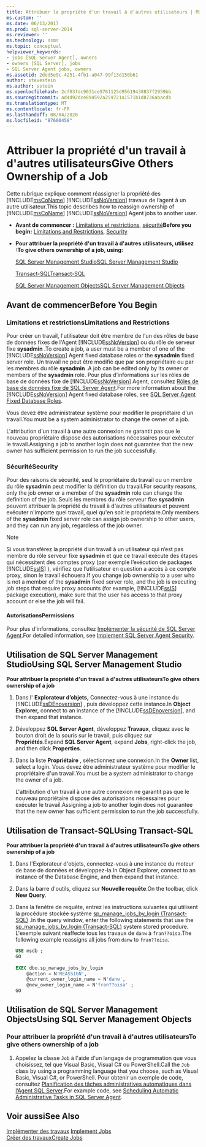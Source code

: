 ```yaml
---
title: Attribuer la propriété d’un travail à d’autres utilisateurs | Microsoft Docs
ms.custom: ''
ms.date: 06/13/2017
ms.prod: sql-server-2014
ms.reviewer: ''
ms.technology: ssms
ms.topic: conceptual
helpviewer_keywords:
- jobs [SQL Server Agent], owners
- owners [SQL Server], jobs
- SQL Server Agent jobs, owners
ms.assetid: 2ded5e9c-4251-4fb1-a047-99f13d150b61
author: stevestein
ms.author: sstein
ms.openlocfilehash: 2cf03fdc9031ce9761125d95619438837f2959bb
ms.sourcegitcommit: ad4d92dce894592a259721a1571b1d8736abacdb
ms.translationtype: MT
ms.contentlocale: fr-FR
ms.lasthandoff: 08/04/2020
ms.locfileid: "87600458"
---
```

# <a name="give-others-ownership-of-a-job"></a><span data-ttu-id="a81b1-102">Attribuer la propriété d'un travail à d'autres utilisateurs</span><span class="sxs-lookup"><span data-stu-id="a81b1-102">Give Others Ownership of a Job</span></span>
  <span data-ttu-id="a81b1-103">Cette rubrique explique comment réassigner la propriété des [!INCLUDE[msCoName](../../includes/msconame-md.md)] [!INCLUDE[ssNoVersion](../../includes/ssnoversion-md.md)] travaux de l’agent à un autre utilisateur.</span><span class="sxs-lookup"><span data-stu-id="a81b1-103">This topic describes how to reassign ownership of [!INCLUDE[msCoName](../../includes/msconame-md.md)] [!INCLUDE[ssNoVersion](../../includes/ssnoversion-md.md)] Agent jobs to another user.</span></span>  
  
-   <span data-ttu-id="a81b1-104">**Avant de commencer :**  [Limitations et restrictions](#Restrictions), [sécurité](#Security)</span><span class="sxs-lookup"><span data-stu-id="a81b1-104">**Before you begin:**  [Limitations and Restrictions](#Restrictions), [Security](#Security)</span></span>  
  
-   <span data-ttu-id="a81b1-105">**Pour attribuer la propriété d'un travail à d'autres utilisateurs, utilisez :**</span><span class="sxs-lookup"><span data-stu-id="a81b1-105">**To give others ownership of a job, using:**</span></span>  
  
     [<span data-ttu-id="a81b1-106">SQL Server Management Studio</span><span class="sxs-lookup"><span data-stu-id="a81b1-106">SQL Server Management Studio</span></span>](#SSMSProc2)  
  
     [<span data-ttu-id="a81b1-107">Transact-SQL</span><span class="sxs-lookup"><span data-stu-id="a81b1-107">Transact-SQL</span></span>](#TsqlProc2)  
  
     [<span data-ttu-id="a81b1-108">SQL Server Management Objects</span><span class="sxs-lookup"><span data-stu-id="a81b1-108">SQL Server Management Objects</span></span>](#SMOProc2)  
  
##  <a name="before-you-begin"></a><a name="BeforeYouBegin"></a> <span data-ttu-id="a81b1-109">Avant de commencer</span><span class="sxs-lookup"><span data-stu-id="a81b1-109">Before You Begin</span></span>  
  
###  <a name="limitations-and-restrictions"></a><a name="Restrictions"></a> <span data-ttu-id="a81b1-110">Limitations et restrictions</span><span class="sxs-lookup"><span data-stu-id="a81b1-110">Limitations and Restrictions</span></span>  
 <span data-ttu-id="a81b1-111">Pour créer un travail, l'utilisateur doit être membre de l'un des rôles de base de données fixes de l'Agent [!INCLUDE[ssNoVersion](../../includes/ssnoversion-md.md)] ou du rôle de serveur fixe **sysadmin** .</span><span class="sxs-lookup"><span data-stu-id="a81b1-111">To create a job, a user must be a member of one of the [!INCLUDE[ssNoVersion](../../includes/ssnoversion-md.md)] Agent fixed database roles or the **sysadmin** fixed server role.</span></span> <span data-ttu-id="a81b1-112">Un travail ne peut être modifié que par son propriétaire ou par les membres du rôle **sysadmin** .</span><span class="sxs-lookup"><span data-stu-id="a81b1-112">A job can be edited only by its owner or members of the **sysadmin** role.</span></span> <span data-ttu-id="a81b1-113">Pour plus d’informations sur les rôles de base de données fixe de [!INCLUDE[ssNoVersion](../../includes/ssnoversion-md.md)] Agent, consultez [Rôles de base de données fixe de SQL Server Agent](sql-server-agent-fixed-database-roles.md).</span><span class="sxs-lookup"><span data-stu-id="a81b1-113">For more information about the [!INCLUDE[ssNoVersion](../../includes/ssnoversion-md.md)] Agent fixed database roles, see [SQL Server Agent Fixed Database Roles](sql-server-agent-fixed-database-roles.md).</span></span>  
  
 <span data-ttu-id="a81b1-114">Vous devez être administrateur système pour modifier le propriétaire d'un travail.</span><span class="sxs-lookup"><span data-stu-id="a81b1-114">You must be a system administrator to change the owner of a job.</span></span>  
  
 <span data-ttu-id="a81b1-115">L'attribution d'un travail à une autre connexion ne garantit pas que le nouveau propriétaire dispose des autorisations nécessaires pour exécuter le travail.</span><span class="sxs-lookup"><span data-stu-id="a81b1-115">Assigning a job to another login does not guarantee that the new owner has sufficient permission to run the job successfully.</span></span>  
  
###  <a name="security"></a><a name="Security"></a> <span data-ttu-id="a81b1-116">Sécurité</span><span class="sxs-lookup"><span data-stu-id="a81b1-116">Security</span></span>  
 <span data-ttu-id="a81b1-117">Pour des raisons de sécurité, seul le propriétaire du travail ou un membre du rôle **sysadmin** peut modifier la définition du travail.</span><span class="sxs-lookup"><span data-stu-id="a81b1-117">For security reasons, only the job owner or a member of the **sysadmin** role can change the definition of the job.</span></span> <span data-ttu-id="a81b1-118">Seuls les membres du rôle serveur fixe **sysadmin** peuvent attribuer la propriété du travail à d'autres utilisateurs et peuvent exécuter n'importe quel travail, quel qu'en soit le propriétaire.</span><span class="sxs-lookup"><span data-stu-id="a81b1-118">Only members of the **sysadmin** fixed server role can assign job ownership to other users, and they can run any job, regardless of the job owner.</span></span>  
  
> [!NOTE]  
>  <span data-ttu-id="a81b1-119">Si vous transférez la propriété d’un travail à un utilisateur qui n’est pas membre du rôle serveur fixe **sysadmin** et que ce travail exécute des étapes qui nécessitent des comptes proxy (par exemple l’exécution de packages [!INCLUDE[ssIS](../../includes/ssis-md.md)] ), vérifiez que l’utilisateur en question a accès à ce compte proxy, sinon le travail échouera.</span><span class="sxs-lookup"><span data-stu-id="a81b1-119">If you change job ownership to a user who is not a member of the **sysadmin** fixed server role, and the job is executing job steps that require proxy accounts (for example, [!INCLUDE[ssIS](../../includes/ssis-md.md)] package execution), make sure that the user has access to that proxy account or else the job will fail.</span></span>  
  
####  <a name="permissions"></a><a name="Permissions"></a> <span data-ttu-id="a81b1-120">Autorisations</span><span class="sxs-lookup"><span data-stu-id="a81b1-120">Permissions</span></span>  
 <span data-ttu-id="a81b1-121">Pour plus d'informations, consultez [Implémenter la sécurité de SQL Server Agent](implement-sql-server-agent-security.md).</span><span class="sxs-lookup"><span data-stu-id="a81b1-121">For detailed information, see [Implement SQL Server Agent Security](implement-sql-server-agent-security.md).</span></span>  
  
##  <a name="using-sql-server-management-studio"></a><a name="SSMSProc2"></a> <span data-ttu-id="a81b1-122">Utilisation de SQL Server Management Studio</span><span class="sxs-lookup"><span data-stu-id="a81b1-122">Using SQL Server Management Studio</span></span>  
 <span data-ttu-id="a81b1-123">**Pour attribuer la propriété d'un travail à d'autres utilisateurs**</span><span class="sxs-lookup"><span data-stu-id="a81b1-123">**To give others ownership of a job**</span></span>  
  
1.  <span data-ttu-id="a81b1-124">Dans l' **Explorateur d’objets,** Connectez-vous à une instance du [!INCLUDE[ssDEnoversion](../../includes/ssdenoversion-md.md)] , puis développez cette instance.</span><span class="sxs-lookup"><span data-stu-id="a81b1-124">In **Object Explorer,** connect to an instance of the [!INCLUDE[ssDEnoversion](../../includes/ssdenoversion-md.md)], and then expand that instance.</span></span>  
  
2.  <span data-ttu-id="a81b1-125">Développez **SQL Server Agent**, développez **Travaux**, cliquez avec le bouton droit de la souris sur le travail, puis cliquez sur **Propriétés**.</span><span class="sxs-lookup"><span data-stu-id="a81b1-125">Expand **SQL Server Agent**, expand **Jobs**, right-click the job, and then click **Properties**.</span></span>  
  
3.  <span data-ttu-id="a81b1-126">Dans la liste **Propriétaire** , sélectionnez une connexion.</span><span class="sxs-lookup"><span data-stu-id="a81b1-126">In the **Owner** list, select a login.</span></span> <span data-ttu-id="a81b1-127">Vous devez être administrateur système pour modifier le propriétaire d'un travail.</span><span class="sxs-lookup"><span data-stu-id="a81b1-127">You must be a system administrator to change the owner of a job.</span></span>  
  
     <span data-ttu-id="a81b1-128">L'attribution d'un travail à une autre connexion ne garantit pas que le nouveau propriétaire dispose des autorisations nécessaires pour exécuter le travail.</span><span class="sxs-lookup"><span data-stu-id="a81b1-128">Assigning a job to another login does not guarantee that the new owner has sufficient permission to run the job successfully.</span></span>  
  
##  <a name="using-transact-sql"></a><a name="TsqlProc2"></a> <span data-ttu-id="a81b1-129">Utilisation de Transact-SQL</span><span class="sxs-lookup"><span data-stu-id="a81b1-129">Using Transact-SQL</span></span>  
 <span data-ttu-id="a81b1-130">**Pour attribuer la propriété d'un travail à d'autres utilisateurs**</span><span class="sxs-lookup"><span data-stu-id="a81b1-130">**To give others ownership of a job**</span></span>  
  
1.  <span data-ttu-id="a81b1-131">Dans l'Explorateur d'objets, connectez-vous à une instance du moteur de base de données et développez-la.</span><span class="sxs-lookup"><span data-stu-id="a81b1-131">In Object Explorer, connect to an instance of the Database Engine, and then expand that instance.</span></span>  
  
2.  <span data-ttu-id="a81b1-132">Dans la barre d'outils, cliquez sur **Nouvelle requête**.</span><span class="sxs-lookup"><span data-stu-id="a81b1-132">On the toolbar, click **New Query**.</span></span>  
  
3.  <span data-ttu-id="a81b1-133">Dans la fenêtre de requête, entrez les instructions suivantes qui utilisent la procédure stockée système [sp_manage_jobs_by_login &#40;Transact-SQL&#41;](/sql/relational-databases/system-stored-procedures/sp-manage-jobs-by-login-transact-sql) .</span><span class="sxs-lookup"><span data-stu-id="a81b1-133">In the query window, enter the following statements that use the [sp_manage_jobs_by_login &#40;Transact-SQL&#41;](/sql/relational-databases/system-stored-procedures/sp-manage-jobs-by-login-transact-sql) system stored procedure.</span></span> <span data-ttu-id="a81b1-134">L'exemple suivant réaffecte tous les travaux de `danw` à `fran??oisa`.</span><span class="sxs-lookup"><span data-stu-id="a81b1-134">The following example reassigns all jobs from `danw` to `fran??oisa`.</span></span>  
  
    ```sql
    USE msdb ;  
    GO  
  
    EXEC dbo.sp_manage_jobs_by_login  
        @action = N'REASSIGN',  
        @current_owner_login_name = N'danw',  
        @new_owner_login_name = N'fran??oisa' ;  
    GO  
    ```  
  
##  <a name="using-sql-server-management-objects"></a><a name="SMOProc2"></a><span data-ttu-id="a81b1-135">Utilisation de SQL Server Management Objects</span><span class="sxs-lookup"><span data-stu-id="a81b1-135">Using SQL Server Management Objects</span></span>  

### <a name="to-give-others-ownership-of-a-job"></a><span data-ttu-id="a81b1-136">Pour attribuer la propriété d'un travail à d'autres utilisateurs</span><span class="sxs-lookup"><span data-stu-id="a81b1-136">To give others ownership of a job</span></span>
  
1.  <span data-ttu-id="a81b1-137">Appelez la classe `Job` à l'aide d'un langage de programmation que vous choisissez, tel que Visual Basic, Visual C# ou PowerShell.</span><span class="sxs-lookup"><span data-stu-id="a81b1-137">Call the `Job` class by using a programming language that you choose, such as Visual Basic, Visual C#, or PowerShell.</span></span> <span data-ttu-id="a81b1-138">Pour obtenir un exemple de code, consultez [Planification des tâches administratives automatiques dans l’Agent SQL Server](sql-server-agent.md).</span><span class="sxs-lookup"><span data-stu-id="a81b1-138">For example code, see [Scheduling Automatic Administrative Tasks in SQL Server Agent](sql-server-agent.md).</span></span>  
  
## <a name="see-also"></a><span data-ttu-id="a81b1-139">Voir aussi</span><span class="sxs-lookup"><span data-stu-id="a81b1-139">See Also</span></span>  
 <span data-ttu-id="a81b1-140">[Implémenter des travaux](implement-jobs.md) </span><span class="sxs-lookup"><span data-stu-id="a81b1-140">[Implement Jobs](implement-jobs.md) </span></span>  
 [<span data-ttu-id="a81b1-141">Créer des travaux</span><span class="sxs-lookup"><span data-stu-id="a81b1-141">Create Jobs</span></span>](create-jobs.md)  
